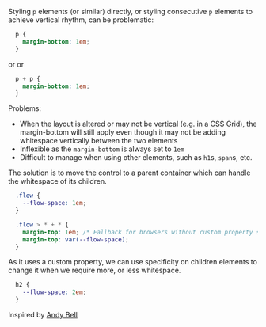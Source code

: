 Styling `p` elements (or similar) directly, or styling consecutive `p` elements to achieve vertical rhythm, can be problematic:
```css
  p {
    margin-bottom: 1em;
  }
```
or
or
```css
  p + p {
    margin-bottom: 1em;
  }
```

Problems:
  - When the layout is altered or may not be vertical (e.g. in a CSS Grid), the margin-bottom will still apply even though it may not be adding whitespace vertically between the two elements
  - Inflexible as the `margin-bottom` is always set to `1em`
  - Difficult to manage when using other elements, such as `h1`s, `span`s, etc.

The solution is to move the control to a parent container which can handle the whitespace of its children.
```css
  .flow {
    --flow-space: 1em;
  }

  .flow > * + * {
    margin-top: 1em; /* Fallback for browsers without custom property support */
    margin-top: var(--flow-space);
  }
```

As it uses a custom property, we can use specificity on children elements to change it when we require more, or less whitespace.
```css
  h2 {
    --flow-space: 2em;
  }
```

Inspired by [Andy Bell](https://24ways.org/2018/managing-flow-and-rhythm-with-css-custom-properties/)
